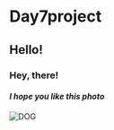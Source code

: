  # Day7project

## Hello!

### Hey, there!

#### _I hope you like this photo_

![DOG](https://www.google.com/imgres?imgurl=https%3A%2F%2Fi.insider.com%2F5c79936beb3ce833524fbe82%3Fwidth%3D1000%26format%3Djpeg%26auto%3Dwebp&imgrefurl=https%3A%2F%2Fwww.insider.com%2Ffunny-animal-photos-perfect-timing-2019-3&tbnid=R4a2HAxecx-P2M&vet=12ahUKEwjgrKjA_Lb2AhVZD1kFHVpWAmEQMygCegUIARDCAQ..i&docid=v4ik2aliP1qMaM&w=1000&h=750&q=funny%20jpeg&ved=2ahUKEwjgrKjA_Lb2AhVZD1kFHVpWAmEQMygCegUIARDCAQ)
